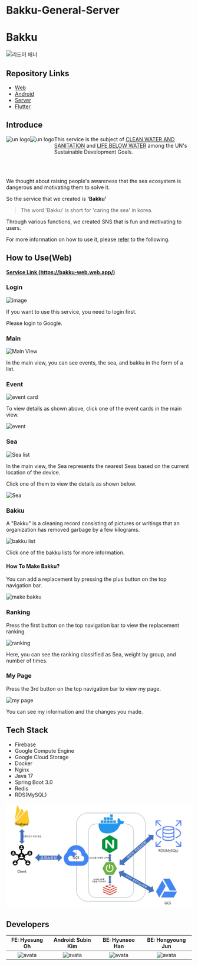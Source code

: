 # Bakku-General-Server
# Bakku

![리드미 배너](https://user-images.githubusercontent.com/37373826/228434334-903ef2aa-7475-4e05-b20d-10d633f223c4.png)

## Repository Links

- [Web](https://github.com/GDSC-SKHU/Bakku-Web)
- [Android](https://github.com/GDSC-SKHU/Bakku-Android)
- [Server](https://github.com/GDSC-SKHU/Bakku-General-Server)
- [Flutter](https://github.com/GDSC-SKHU/Bakku-Flutter)

## Introduce

<img src="https://user-images.githubusercontent.com/26461307/228550374-361b70ff-1b7d-4009-9877-07988171d9da.png" alt="un logo" align="left" height = "50" />

<img src="https://user-images.githubusercontent.com/26461307/228550853-3cc719e3-5feb-49a5-a9b0-6a05b303a8d6.png" alt="un logo" align="left" height = "50" />

This service is the subject of [CLEAN WATER AND SANITATION](https://sdgs.un.org/goals/goal6) and [LIFE BELOW WATER](https://sdgs.un.org/goals/goal14) among the UN's Sustainable Development Goals.

<br/>
<br/>

We thought about raising people's awareness that the sea ecosystem is dangerous and motivating them to solve it.

So the service that we created is **'Bakku'**

> The word 'Bakku' is short for 'caring the sea' in korea.

Through various functions, we created SNS that is fun and motivating to users.


For more information on how to use it, please [refer](#how-to-use) to the following.

## How to Use(Web)

**[Service Link (https://bakku-web.web.app/)](https://bakku-web.web.app/)**

### Login

![image](https://user-images.githubusercontent.com/37373826/228440233-fa8f5620-3151-4d28-9619-d33afdd8b0fc.png)

If you want to use this service, you need to login first.

Please login to Google.

### Main

![Main View](assets/main.gif)

In the main view, you can see events, the sea, and bakku in the form of a list.

### Event

![event card](https://user-images.githubusercontent.com/37373826/228445309-d533f810-fe02-4de6-8a68-ffc4224add3a.png)

To view details as shown above, click one of the event cards in the main view.

![event](https://user-images.githubusercontent.com/37373826/228444958-7383c25a-d0ad-41dd-8cc4-2281bc3bb4c3.png)

### Sea

![Sea list](https://user-images.githubusercontent.com/37373826/228445731-38b91002-14c0-495e-9378-216dac1669f5.png)

In the main view, the Sea represents the nearest Seas based on the current location of the device.

Click one of them to view the details as shown below.

![Sea](https://user-images.githubusercontent.com/37373826/228444815-474bbbb7-04f0-43cb-93e7-66491015a9bc.png)

### Bakku

A "Bakku" is a cleaning record consisting of pictures or writings that an organization has removed garbage by a few kilograms.

![bakku list](https://user-images.githubusercontent.com/37373826/228450887-ae0d2491-6e3e-4b86-9f0d-7ee1a8c56ee8.png)

Click one of the bakku lists for more information.

#### How To Make Bakku?

You can add a replacement by pressing the plus button on the top navigation bar.

![make bakku](https://user-images.githubusercontent.com/37373826/228452584-42285c6f-1d0c-48dd-8c3c-9349ca6cac40.png)

### Ranking

Press the first button on the top navigation bar to view the replacement ranking.

![ranking](https://user-images.githubusercontent.com/37373826/228455577-62fd2392-bd62-48ef-ab39-baecc53bd4b4.png)

Here, you can see the ranking classified as Sea, weight by group, and number of times.

### My Page

Press the 3rd button on the top navigation bar to view my page.

![my page](https://user-images.githubusercontent.com/37373826/228456486-f247b011-9520-4377-8463-438bf838e200.png)

You can see my information and the changes you made.

## Tech Stack

- Firebase
- Google Compute Engine
- Google Cloud Storage
- Docker
- Nginx
- Java 17
- Spring Boot 3.0
- Redis
- RDS(MySQL)

![architecture](assets/architecture.png)

## Developers

|                         FE: Hyesung Oh                         |                       Android: Subin Kim                       |                           BE: Hyunsoo Han                           |                       BE: Hongyoung Jun                        |
| :------------------------------------------------------------: | :------------------------------------------------------------: | :-----------------------------------------------------------------: | :------------------------------------------------------------: |
| ![avata](https://avatars.githubusercontent.com/u/26461307?v=4) | ![avata](https://avatars.githubusercontent.com/u/58244158?v=4) | ![avata](https://avatars.githubusercontent.com/u/37373826?s=64&v=4) | ![avata](https://avatars.githubusercontent.com/u/77445491?v=4) |
